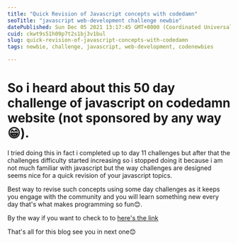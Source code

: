 ```yaml
---
title: "Quick Revision of Javascript concepts with codedamn"
seoTitle: "javascript web-development challenge newbie"
datePublished: Sun Dec 05 2021 13:17:45 GMT+0000 (Coordinated Universal Time)
cuid: ckwt9s51h09p7t2s1bj3v1bul
slug: quick-revision-of-javascript-concepts-with-codedamn
tags: newbie, challenge, javascript, web-development, codenewbies

---
```


# So i heard about this 50 day challenge of javascript on codedamn website (not      sponsored by any way 😁). 

I tried doing this in fact i completed up to day 11 challenges but after that the challenges difficulty started increasing so i stopped doing it because i am not much familiar with javascript but the way challenges are designed seems nice for a quick revision of your javascript topics. 

Best way to revise such concepts using some day challenges as it keeps you engage with the community and you will learn something new every day that's what makes programming so fun😊. 

By the way if you want to check to to  [here's the link](https://codedamn.com/50-days-of-js) 

That's all for this blog see you in next one😊
